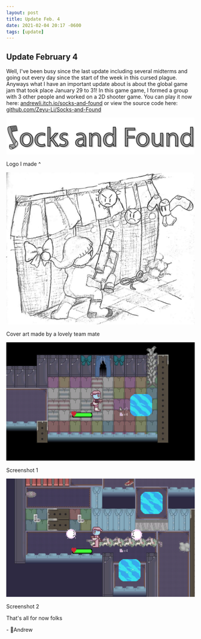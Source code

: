 ```yaml
---
layout: post
title: Update Feb. 4
date: 2021-02-04 20:17 -0600
tags: [update]
---
```


## Update February 4

Well, I've been busy since the last update including several midterms and going out every day since the start of the week in this cursed plague. Anyways what I have an important update about is about the global game jam that took place January 29 to 31! In this game game, I formed a group with 3 other people and worked on a 2D shooter game. You can play it now here: [andrewli.itch.io/socks-and-found](https://andrewli.itch.io/socks-and-found) or view the source code here: [github.com/Zeyu-Li/Socks-and-Found](https://github.com/Zeyu-Li/Socks-and-Found)

![logo](../assets/img/game/logo.png)

Logo I made ^

![artwork](../assets/img/game/artwork.jpg)

Cover art made by a lovely team mate

![InGame1](../assets/img/game/InGame1.png)

Screenshot 1

![InGame2](../assets/img/game/InGame2.png)

Screenshot 2



That's all for now folks

\- 💖Andrew